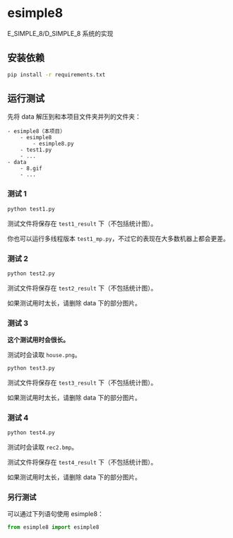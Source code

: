 # esimple8

E_SIMPLE_8/D_SIMPLE_8 系统的实现

## 安装依赖

```bash
pip install -r requirements.txt
```

## 运行测试

先将 data 解压到和本项目文件夹并列的文件夹：

```plain
- esimple8（本项目）
    - esimple8
        - esimple8.py
    - test1.py
    - ...
- data
    - 8.gif
    - ...
```

### 测试 1

```bash
python test1.py
```

测试文件将保存在 `test1_result` 下（不包括统计图）。

你也可以运行多线程版本 `test1_mp.py`，不过它的表现在大多数机器上都会更差。

### 测试 2

```bash
python test2.py
```

测试文件将保存在 `test2_result` 下（不包括统计图）。

如果测试用时太长，请删除 data 下的部分图片。

### 测试 3

**这个测试用时会很长。**

测试时会读取 `house.png`。

```bash
python test3.py
```

测试文件将保存在 `test3_result` 下（不包括统计图）。

如果测试用时太长，请删除 data 下的部分图片。

### 测试 4

```bash
python test4.py
```

测试时会读取 `rec2.bmp`。

测试文件将保存在 `test4_result` 下（不包括统计图）。

如果测试用时太长，请删除 data 下的部分图片。

### 另行测试

可以通过下列语句使用 esimple8：

```python
from esimple8 import esimple8
```
